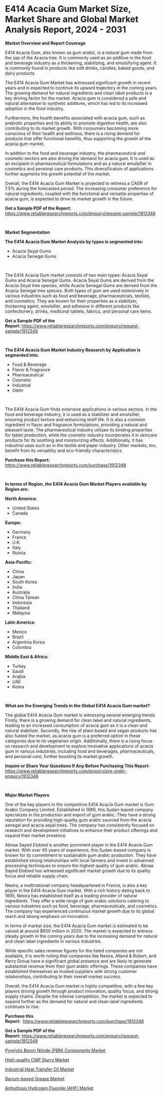 <p><h1>E414 Acacia Gum Market Size, Market Share and Global Market Analysis Report, 2024 - 2031</h1></p><p><strong>Market Overview and Report Coverage</strong></p>
<p><p>E414 Acacia Gum, also known as gum arabic, is a natural gum made from the sap of the Acacia tree. It is commonly used as an additive in the food and beverage industry as a thickening, stabilizing, and emulsifying agent. It is commonly found in products like soft drinks, candies, baked goods, and dairy products.</p><p>The E414 Acacia Gum Market has witnessed significant growth in recent years and is expected to continue its upward trajectory in the coming years. The growing demand for natural ingredients and clean label products is a key driving factor for the market. Acacia gum is considered a safe and natural alternative to synthetic additives, which has led to its increased adoption in the food industry.</p><p>Furthermore, the health benefits associated with acacia gum, such as prebiotic properties and its ability to promote digestive health, are also contributing to its market growth. With consumers becoming more conscious of their health and wellness, there is a rising demand for products that offer functional benefits, thus supporting the growth of the acacia gum market.</p><p>In addition to the food and beverage industry, the pharmaceutical and cosmetic sectors are also driving the demand for acacia gum. It is used as an excipient in pharmaceutical formulations and as a natural emulsifier in cosmetics and personal care products. This diversification of applications further augments the growth potential of the market.</p><p>Overall, the E414 Acacia Gum Market is projected to witness a CAGR of 7.5% during the forecasted period. The increasing consumer preference for natural ingredients, coupled with the functional and versatile properties of acacia gum, is expected to drive its market growth in the future.</p></p>
<p><strong>Get a Sample PDF of the Report:</strong> <a href="https://www.reliableresearchreports.com/enquiry/request-sample/1912348">https://www.reliableresearchreports.com/enquiry/request-sample/1912348</a></p>
<p>&nbsp;</p>
<p><strong>Market Segmentation</strong></p>
<p><strong>The E414 Acacia Gum Market Analysis by types is segmented into:</strong></p>
<p><ul><li>Acacia Seyal Gums</li><li>Acacia Senegal Gums</li></ul></p>
<p>&nbsp;</p>
<p><p>The E414 Acacia Gum market consists of two main types: Acacia Seyal Gums and Acacia Senegal Gums. Acacia Seyal Gums are derived from the Acacia Seyal tree species, while Acacia Senegal Gums are derived from the Acacia Senegal tree species. Both types of gum are used extensively in various industries such as food and beverage, pharmaceuticals, textiles, and cosmetics. They are known for their properties as a stabilizer, thickening agent, emulsifier, and adhesive in different products like confectionery, drinks, medicinal tablets, fabrics, and personal care items.</p></p>
<p><strong>Get a Sample PDF of the Report:</strong>&nbsp;<a href="https://www.reliableresearchreports.com/enquiry/request-sample/1912348">https://www.reliableresearchreports.com/enquiry/request-sample/1912348</a></p>
<p>&nbsp;</p>
<p><strong>The E414 Acacia Gum Market Industry Research by Application is segmented into:</strong></p>
<p><ul><li>Food & Beverage</li><li>Flavor & Fragrance</li><li>Pharmaceutical</li><li>Cosmetic</li><li>Industrial</li><li>Otehr</li></ul></p>
<p>&nbsp;</p>
<p><p>The E414 Acacia Gum finds extensive applications in various sectors. In the food and beverage industry, it is used as a stabilizer and emulsifier, ensuring product texture and enhancing shelf life. It is also a common ingredient in flavor and fragrance formulations, providing a natural and pleasant taste. The pharmaceutical industry utilizes its binding properties for tablet production, while the cosmetic industry incorporates it in skincare products for its soothing and moisturizing effects. Additionally, it has industrial uses such as in the textile and paper industry. Other markets, too, benefit from its versatility and eco-friendly characteristics.</p></p>
<p><strong>Purchase this Report:</strong>&nbsp; <a href="https://www.reliableresearchreports.com/purchase/1912348">https://www.reliableresearchreports.com/purchase/1912348</a></p>
<p>&nbsp;</p>
<p><strong>In terms of Region, the E414 Acacia Gum Market Players available by Region are:</strong></p>
<p>
    <p> <strong> North America: </strong>
        <ul>
            <li>United States</li>
            <li>Canada</li>
        </ul>
        </p> 
    <p> <strong> Europe: </strong>
        <ul>
            <li>Germany</li>
            <li>France</li>
            <li>U.K.</li>
            <li>Italy</li>
            <li>Russia</li>
        </ul>
        </p> 
    <p> <strong> Asia-Pacific: </strong>
        <ul>
            <li>China</li>
            <li>Japan</li>
            <li>South Korea</li>
            <li>India</li>
            <li>Australia</li>
            <li>China Taiwan</li>
            <li>Indonesia</li>
            <li>Thailand</li>
            <li>Malaysia</li>
        </ul>
        </p> 
    <p> <strong> Latin America: </strong>
        <ul>
            <li>Mexico</li>
            <li>Brazil</li>
            <li>Argentina Korea</li>
            <li>Colombia</li>
        </ul>
        </p> 
    <p> <strong> Middle East & Africa: </strong>
        <ul>
            <li>Turkey</li>
            <li>Saudi</li>
            <li>Arabia</li>
            <li>UAE</li>
            <li>Korea</li>
        </ul>
    </p>
    </p>
<p>&nbsp;</p>
<p><strong>What are the Emerging Trends in the Global E414 Acacia Gum market?</strong></p>
<p><p>The global E414 Acacia Gum market is witnessing several emerging trends. Firstly, there is a growing demand for clean label and natural ingredients, leading to an increased consumption of acacia gum as it is a clean and natural stabilizer. Secondly, the rise of plant-based and vegan products has also fueled the market, as acacia gum is a preferred option in these categories due to its vegetarian origin. Additionally, there is a rising focus on research and development to explore innovative applications of acacia gum in various industries, including food and beverages, pharmaceuticals, and personal care, further boosting its market growth.</p></p>
<p><strong>Inquire or Share Your Questions If Any Before Purchasing This Report</strong>- <a href="https://www.reliableresearchreports.com/enquiry/pre-order-enquiry/1912348">https://www.reliableresearchreports.com/enquiry/pre-order-enquiry/1912348</a></p>
<p>&nbsp;</p>
<p><strong>Major Market Players</strong></p>
<p><p>One of the key players in the competitive E414 Acacia Gum market is Gum Arabic Company Limited. Established in 1989, this Sudan-based company specializes in the production and export of gum arabic. They have a strong reputation for providing high-quality gum arabic sourced from the acacia senegal and acacia seyal trees. The company has consistently focused on research and development initiatives to enhance their product offerings and expand their market presence.</p><p>Abnaa Sayed Elobied is another prominent player in the E414 Acacia Gum market. With over 40 years of experience, this Sudan-based company is known for its commitment to sustainable gum arabic production. They have established strong relationships with local farmers and invest in advanced processing techniques to ensure the highest quality of gum arabic. Abnaa Sayed Elobied has witnessed significant market growth due to its quality focus and reliable supply chain.</p><p>Nexira, a multinational company headquartered in France, is also a key player in the E414 Acacia Gum market. With a rich history dating back to 1895, Nexira has established itself as a leading provider of natural ingredients. They offer a wide range of gum arabic solutions catering to various industries such as food, beverage, pharmaceuticals, and cosmetics. The company has experienced continuous market growth due to its global reach and strong emphasis on innovation.</p><p>In terms of market size, the E414 Acacia Gum market is estimated to be valued at around $600 million in 2020. The market is expected to witness steady growth in the coming years due to the increasing demand for natural and clean label ingredients in various industries.</p><p>While specific sales revenue figures for the listed companies are not available, it is worth noting that companies like Nexira, Alland & Robert, and Kerry Group have a significant global presence and are likely to generate substantial revenue from their gum arabic offerings. These companies have established themselves as trusted suppliers with strong customer relationships, contributing to their overall market success.</p><p>Overall, the E414 Acacia Gum market is highly competitive, with a few key players driving growth through product innovation, quality focus, and strong supply chains. Despite the intense competition, the market is expected to expand further as the demand for natural and clean label ingredients continues to rise.</p></p>
<p><strong>Purchase this Report:</strong>&nbsp;&nbsp;<a href="https://www.reliableresearchreports.com/purchase/1912348">https://www.reliableresearchreports.com/purchase/1912348</a></p>
<p></p>
<p><strong>Get a Sample PDF of the Report:</strong>&nbsp;<a href="https://www.reliableresearchreports.com/enquiry/request-sample/1912348">https://www.reliableresearchreports.com/enquiry/request-sample/1912348</a></p>
<p><p><a href="https://github.com/amae102299/Market-Research-Report-List-2/blob/main/pyrolytic-boron-nitride-pbn-components-market.md">Pyrolytic Boron Nitride (PBN) Components Market</a></p><p><a href="https://github.com/melchekhinf/Market-Research-Report-List-2/blob/main/high-quality-cmp-slurry-market.md">High-quality CMP Slurry Market</a></p><p><a href="https://github.com/merzlyukov93/Market-Research-Report-List-2/blob/main/industrial-heat-transfer-oil-market.md">Industrial Heat Transfer Oil Market</a></p><p><a href="https://github.com/prosalinda88/Market-Research-Report-List-2/blob/main/barium-based-grease-market.md">Barium-based Grease Market</a></p><p><a href="https://github.com/sndrkn/Market-Research-Report-List-2/blob/main/anhydrous-hydrogen-fluoride-ahf-market.md">Anhydrous Hydrogen Fluoride (AHF) Market</a></p></p>